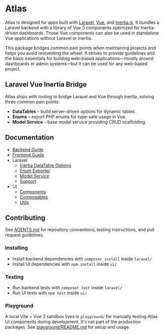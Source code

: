 # Atlas

Atlas is designed for apps built with [Laravel](https://laravel.com), [Vue](https://vuejs.org), and [Inertia.js](https://inertiajs.com). It bundles a Laravel backend with a library of Vue 3 components optimized for Inertia-driven dashboards. Those Vue components can also be used in standalone Vue applications without Laravel or Inertia.

This package bridges common pain points when maintaining projects and helps you avoid reinventing the wheel. It strives to provide guidelines and the basic essentials for building web-based applications—mostly around dashboards or admin systems—but it can be used for any web-based project.

## Laravel Vue Inertia Bridge

Atlas ships with tooling to bridge Laravel and Vue through Inertia, solving three common pain points:

- **DataTables** – build server-driven options for dynamic tables.
- **Enums** – export PHP enums for type-safe usage in Vue.
- **Model Service** – base model service providing CRUD scaffolding.

## Documentation

- [Backend Guide](docs/backend-guide.md)
- [Frontend Guide](docs/frontend-guide.md)
- Laravel
  - [Inertia DataTable Options](docs/laravel/inertia-data-table-options.md)
  - [Enum Exporter](docs/laravel/enum-exporter.md)
  - [Model Service](docs/laravel/model-service.md)
  - [Support](docs/laravel/support.md)
- UI
  - [Components](docs/ui.md)
  - [Composables](docs/ui/composables.md)
  - [Utils](docs/ui/utils.md)

## Contributing

See [AGENTS.md](AGENTS.md) for repository conventions, testing instructions, and pull request guidelines.

### Installing

- Install backend dependencies with `composer install` inside `laravel/`
- Install UI dependencies with `npm install` inside `ui/`

### Testing

- Run backend tests with `composer test` inside `laravel/`
- Run UI tests with `npm test` inside `ui/`

### Playground

A local Vite + Vue 3 sandbox lives in `playground/` for manually testing Atlas UI components during development. It's not part of the production packages. See [playground/README.md](playground/README.md) for setup and usage.

